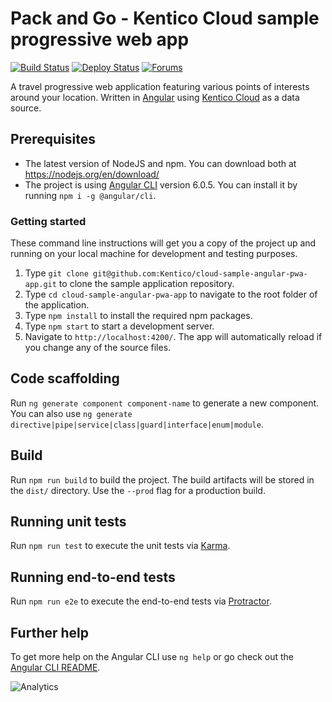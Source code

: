 # Pack and Go - Kentico Cloud sample progressive web app
[![Build Status](https://api.travis-ci.org/Kentico/cloud-sample-angular-pwa-app.svg?branch=master)](https://travis-ci.org/Kentico/cloud-sample-angular-pwa-app)
[![Deploy Status](https://img.shields.io/badge/deploy-surge-brightgreen.svg)](https://kentico-cloud-sample-angular-pwa-app.surge.sh)
[![Forums](https://img.shields.io/badge/chat-on%20forums-orange.svg)](https://forums.kenticocloud.com)

A travel progressive web application featuring various points of interests around your location. Written in [Angular](https://angular.io/) using [Kentico Cloud](https://kenticocloud.com) as a data source.

## Prerequisites

* The latest version of NodeJS and npm. You can download both at <https://nodejs.org/en/download/>
* The project is using [Angular CLI](https://github.com/angular/angular-cli) version 6.0.5. You can install it by running ```npm i -g @angular/cli```.

### Getting started

These command line instructions will get you a copy of the project up and running on your local machine for development and testing purposes.

1. Type `git clone git@github.com:Kentico/cloud-sample-angular-pwa-app.git` to clone the sample application repository.
2. Type `cd cloud-sample-angular-pwa-app` to navigate to the root folder of the application.
3. Type `npm install` to install the required npm packages.
4. Type `npm start` to start a development server.
5. Navigate to `http://localhost:4200/`. The app will automatically reload if you change any of the source files.

## Code scaffolding

Run `ng generate component component-name` to generate a new component. You can also use `ng generate directive|pipe|service|class|guard|interface|enum|module`.

## Build

Run `npm run build` to build the project. The build artifacts will be stored in the `dist/` directory. Use the `--prod` flag for a production build.

## Running unit tests

Run `npm run test` to execute the unit tests via [Karma](https://karma-runner.github.io).

## Running end-to-end tests

Run `npm run e2e` to execute the end-to-end tests via [Protractor](http://www.protractortest.org/).

## Further help

To get more help on the Angular CLI use `ng help` or go check out the [Angular CLI README](https://github.com/angular/angular-cli/blob/master/README.md).

 ![Analytics](https://kentico-ga-beacon.azurewebsites.net/api/UA-69014260-4/Kentico/cloud-sample-angular-pwa-app?pixel)
